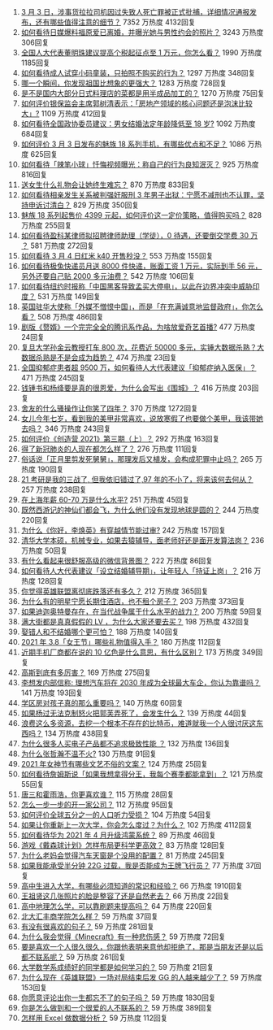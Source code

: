 1. [3 月 3 日，涉事货拉拉司机因过失致人死亡罪被正式批捕，详细情况通报发布，还有哪些值得注意的细节？](https://www.zhihu.com/question/447340905) 7352 万热度 4132回复
1. [如何看待日媒爆料福原爱已离婚，并曝光她与男性约会的照片？](https://www.zhihu.com/question/447390190) 3243 万热度 306回复
1. [全国人大代表董明珠建议提高个税起征点至 1 万元，你怎么看？](https://www.zhihu.com/question/447327072) 1990 万热度 1185回复
1. [如何看待成人试穿小码童装，只拍照不购买的行为？](https://www.zhihu.com/question/447335739) 1297 万热度 348回复
1. [哪一个瞬间，你发现祖国比想象的更强大？](https://www.zhihu.com/question/446190780) 1283 万热度 728回复
1. [是不是国内大部分日式料理店的菜都是用半成品加工的？](https://www.zhihu.com/question/25686948) 1270 万热度 75回复
1. [如何评价银保监会主席郭树清表示：「房地产领域的核心问题还是泡沫比较大」?](https://www.zhihu.com/question/447159850) 1109 万热度 412回复
1. [如何看待全国政协委员建议：男女结婚法定年龄降低至 18 岁?](https://www.zhihu.com/question/447328679) 1092 万热度 684回复
1. [如何评价 3 月 3 日发布的魅族 18 系列手机，有哪些优点和不足？](https://www.zhihu.com/question/446900324) 1086 万热度 625回复
1. [如何看待「辣笔小球」忏悔视频曝光：称自己的行为良知泯灭？](https://www.zhihu.com/question/447109721) 925 万热度 816回复
1. [送女生什么礼物会让她终生难忘？](https://www.zhihu.com/question/22544804) 870 万热度 833回复
1. [如何看待相亲发生关系被判强奸服刑 3 年男子出狱：宁愿不减刑也不认罪，坚持申诉讨清白？](https://www.zhihu.com/question/447171735) 829 万热度 350回复
1. [魅族 18 系列起售价 4399 元起，如何评价这一定价策略，值得购买吗？](https://www.zhihu.com/question/447392215) 828 万热度 255回复
1. [如何看待盈科某律师拟招聘律师助理（学徒），0 待遇，还要倒交学费 30 万 ？](https://www.zhihu.com/question/447339532) 581 万热度 272回复
1. [如何看待 3 月 4 日红米 k40 开售秒没？](https://www.zhihu.com/question/447473364) 553 万热度 155回复
1. [如何看待极兔快递员月送 8000 件快递，账面工资 1 万元，实际到手 56 元，另外还要自己贴 2000 多元油费？](https://www.zhihu.com/question/446532924) 542 万热度 106回复
1. [如何看待纽约时报称「中国黑客导致孟买大停电」，以此在边界冲突中威胁印度？](https://www.zhihu.com/question/447177977) 531 万热度 149回复
1. [英国驻华大使称「外媒不憎恨中国」，而是「在充满诚意地监督政府」，你怎么看？](https://www.zhihu.com/question/447324266) 508 万热度 486回复
1. [剧版《赘婿》一个完完全全的腾讯系作品，为啥放爱奇艺首播?](https://www.zhihu.com/question/445133297) 477 万热度 24回复
1. [复旦大学孙金云教授打车 800 次，花费近 50000 多元，实锤大数据杀熟？大数据杀熟是不是会成为趋势？](https://www.zhihu.com/question/447061249) 474 万热度 23回复
1. [全国抑郁症患者超 9500 万，如何看待人大代表建议「抑郁症纳入医保」？](https://www.zhihu.com/question/447323933) 471 万热度 245回复
1. [钱锺书和杨绛要是真的很恩爱，为什么会写出《围城》？](https://www.zhihu.com/question/66753133) 416 万热度 203回复
1. [舍友的什么骚操作让你笑了四年？](https://www.zhihu.com/question/435608547) 370 万热度 1272回复
1. [女儿今年七岁，看到我的美甲非常喜欢，说放寒假了也要做个美甲，我该带她去吗？](https://www.zhihu.com/question/365264970) 346 万热度 243回复
1. [如何评价《创造营 2021》第三期（上）？](https://www.zhihu.com/question/447390738) 292 万热度 163回复
1. [得了新冠肺炎的人现在都怎么样了？](https://www.zhihu.com/question/395696795) 276 万热度 111回复
1. [俗话说「正月里剪发死舅舅」，那理发后又植发，会构成犯罪中止吗？](https://www.zhihu.com/question/446794004) 265 万热度 190回复
1. [21 考研是我的三战了, 但我依旧错过了,97 年的不小了，将来该何去何从？](https://www.zhihu.com/question/436934660) 257 万热度 238回复
1. [在上海年薪 60-70 万是什么水平?](https://www.zhihu.com/question/362585897) 251 万热度 45回复
1. [既然西游记的神仙们都会飞，为什么他们没有发现地球是圆的？](https://www.zhihu.com/question/443331582) 244 万热度 220回复
1. [为什么《你好，李焕英》有穿越情节能过审?](https://www.zhihu.com/question/443562316) 242 万热度 157回复
1. [清华大学本硕，机械专业，如果去猿辅导，面老师好还是面开发算法岗？](https://www.zhihu.com/question/445326907) 236 万热度 50回复
1. [有什么看起来很舒服高级的微信背景图？](https://www.zhihu.com/question/414863360) 222 万热度 86回复
1. [如何看待人大代表建议「设立结婚辅导期」，让年轻人「持证上岗」？](https://www.zhihu.com/question/447325792) 216 万热度 128回复
1. [你觉得英雄联盟离彻底跌落还有多久？](https://www.zhihu.com/question/425743432) 212 万热度 365回复
1. [为什么有的明星宁愿长期住酒店，也不租个房子？](https://www.zhihu.com/question/442085261) 203 万热度 373回复
1. [如果迪迦奥特曼存在，在当代战争属于什么水平的战力？](https://www.zhihu.com/question/435360716) 200 万热度 59回复
1. [满大街都是真真假假的 LV ，为什么大家还要去买？](https://www.zhihu.com/question/20047044) 198 万热度 432回复
1. [娶错人和不结婚哪个更可怕？](https://www.zhihu.com/question/406565047) 188 万热度 140回复
1. [2021 年 3.8「女王节」哪些礼物值得入手？](https://www.zhihu.com/question/446638868) 180 万热度 112回复
1. [近期手机厂商都在说的 10 亿色是什么意思，有什么区别？](https://www.zhihu.com/question/447015820) 173 万热度 349回复
1. [高斯到底有多厉害？](https://www.zhihu.com/question/35107219) 169 万热度 275回复
1. [李想发内部信称: 理想汽车将在 2030 年成为全球最大车企，你认为靠谱吗？](https://www.zhihu.com/question/446247892) 141 万热度 193回复
1. [学区房对孩子真的那么重要吗？](https://www.zhihu.com/question/446434828) 140 万热度 60回复
1. [如果杨过无法克制怒火把郭芙弄死了，会发生什么？](https://www.zhihu.com/question/364533089) 139 万热度 44回复
1. [浪费这么多资源，去挖一个根本不存在的比特币，难道就我一个人很讨厌这东西吗？](https://www.zhihu.com/question/445164512) 134 万热度 438回复
1. [为什么很多人买电子产品都不追求极致性能 ？](https://www.zhihu.com/question/445874215) 132 万热度 136回复
1. [为什么张哲瀚不温不火?](https://www.zhihu.com/question/283903462) 130 万热度 91回复
1. [2021 年女神节有哪些文艺不俗的文案？](https://www.zhihu.com/question/447054974) 124 万热度 25回复
1. [如何看待詹姆斯说「如果我想拿得分王，我每个赛季都能拿到」？](https://www.zhihu.com/question/445997850) 121 万热度 55回复
1. [唐三和霍雨浩，你更喜欢谁？](https://www.zhihu.com/question/444690966) 115 万热度 28回复
1. [怎么一步一步的开一家公司？](https://www.zhihu.com/question/36318224) 112 万热度 95回复
1. [如何评价全球五分之一的人口听力受损？](https://www.zhihu.com/question/447337640) 104 万热度 54回复
1. [如果让你重新上一次大学，你会怎么度过？为什么？](https://www.zhihu.com/question/304844787) 102 万热度 4112回复
1. [如何看待华为 2021 年 4 月升级鸿蒙系统？](https://www.zhihu.com/question/445803392) 89 万热度 46回复
1. [游戏《戴森球计划》怎样布局更科学更高效？](https://www.zhihu.com/question/441812014) 83 万热度 128回复
1. [为什么老妈会觉得汽车天窗是个没用的配置？](https://www.zhihu.com/question/442784206) 81 万热度 245回复
1. [如果我能承受半分钟 22G 过载，我是否能成为王牌飞行员？](https://www.zhihu.com/question/446808395) 77 万热度 37回复
1. [高中生进入大学，有哪些必须知道的常识和经验？](https://www.zhihu.com/question/333443411) 66 万热度 1910回复
1. [王祖贤这几张照片的脸是整容了还是自然老去？](https://www.zhihu.com/question/49123765) 66 万热度 22回复
1. [高中地理怎么学，可以靠刷题来提高吗？](https://www.zhihu.com/question/63241646) 64 万热度 220回复
1. [北大汇丰商学院怎么样？](https://www.zhihu.com/question/320525298) 59 万热度 37回复
1. [有没有很喜欢的句子？](https://www.zhihu.com/question/446289544) 59 万热度 281回复
1. [为什么我会觉得《Minecraft》有一种悲伤感？](https://www.zhihu.com/question/435941371) 59 万热度 72回复
1. [要是喜欢一个人很久很久，你跟他表明来意他却拒绝了，那是当朋友还是以后都不联系呢？](https://www.zhihu.com/question/446094580) 59 万热度 261回复
1. [大学数学系成绩好的同学都是如何学习的？](https://www.zhihu.com/question/446275845) 59 万热度 21回复
1. [为什么现在《英雄联盟》一场对局结束后发 GG 的人越来越少了？](https://www.zhihu.com/question/437215557) 59 万热度 153回复
1. [你愿意评论出你一生都忘不了的句子吗？](https://www.zhihu.com/question/435292142) 59 万热度 1830回复
1. [你是怎么做到和一个很爱的人不联系的？](https://www.zhihu.com/question/445463359) 59 万热度 389回复
1. [怎样用 Excel 做数据分析？](https://www.zhihu.com/question/19754722) 59 万热度 112回复